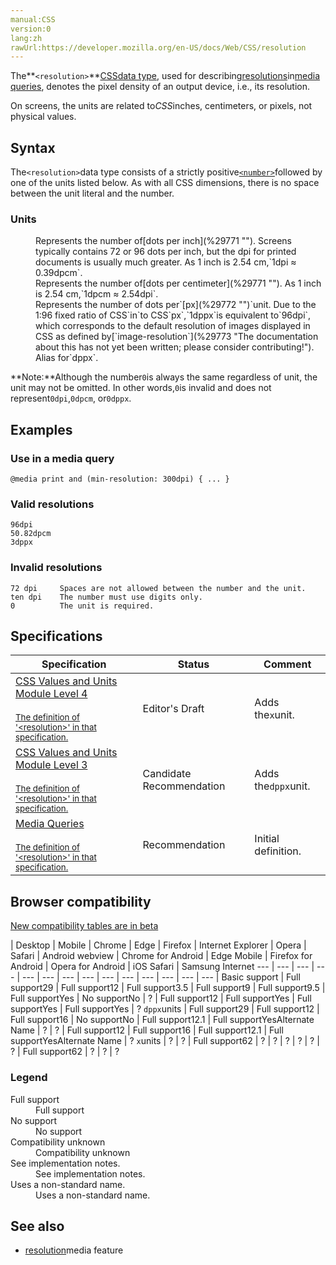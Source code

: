 ```yaml
---
manual:CSS
version:0
lang:zh
rawUrl:https://developer.mozilla.org/en-US/docs/Web/CSS/resolution
---
```






The**`<resolution>`**[CSS](%427 "")[data type](%27786 ""), used for describing[resolutions](%29769 "")in[media queries](%29770 ""), denotes the pixel density of an output device, i.e., its resolution.



On screens, the units are related to*CSS*inches, centimeters, or pixels, not physical values.


## Syntax<a name="Syntax"></a>


The`<resolution>`data type consists of a strictly positive[`<number>`](%4564 "The <number> CSS data type represents a number, being either an integer or a number with a fractional component.")followed by one of the units listed below. As with all CSS dimensions, there is no space between the unit literal and the number.


### Units<a name="Units"></a>
<dl><dt id=''></dt><dd>Represents the number of[dots per inch](%29771 ""). Screens typically contains 72 or 96 dots per inch, but the dpi for printed documents is usually much greater. As 1 inch is 2.54 cm,`1dpi ≈ 0.39dpcm`.</dd><dt id=''></dt><dd>Represents the number of[dots per centimeter](%29771 ""). As 1 inch is 2.54 cm,`1dpcm ≈ 2.54dpi`.</dd><dt id=''></dt><dd>Represents the number of dots per`[px](%29772 "")`unit. Due to the 1:96 fixed ratio of CSS`in`to CSS`px`,`1dppx`is equivalent to`96dpi`, which corresponds to the default resolution of images displayed in CSS as defined by[`image-resolution`](%29773 "The documentation about this has not yet been written; please consider contributing!").</dd><dt id=''></dt><dd>Alias for`dppx`.</dd></dl>

**Note:**Although the number`0`is always the same regardless of unit, the unit may not be omitted. In other words,`0`is invalid and does not represent`0dpi`,`0dpcm`, or`0dppx`.



## Examples<a name="Examples"></a>

### Use in a media query<a name="Use_in_a_media_query"></a>

```
@media print and (min-resolution: 300dpi) { ... }
```

### Valid resolutions<a name="Valid_resolutions"></a>

```
96dpi
50.82dpcm
3dppx
```

### Invalid resolutions<a name="Invalid_resolutions"></a>

```
72 dpi     Spaces are not allowed between the number and the unit.
ten dpi    The number must use digits only.
0          The unit is required.
```

## Specifications<a name="Specifications"></a>

Specification | Status | Comment 
 ---  |  ---  |  ---  | 
[CSS Values and Units Module Level 4<br></br><small>The definition of &#39;&lt;resolution&gt;&#39; in that specification.</small>](%29774 "") | Editor&#39;s Draft | Adds the`x`unit. 
[CSS Values and Units Module Level 3<br></br><small>The definition of &#39;&lt;resolution&gt;&#39; in that specification.</small>](%29775 "") | Candidate Recommendation | Adds the`dppx`unit. 
[Media Queries<br></br><small>The definition of &#39;&lt;resolution&gt;&#39; in that specification.</small>](%29776 "") | Recommendation | Initial definition. 


## Browser compatibility<a name="Browser_compatibility"></a>
[New compatibility tables are in beta<i></i>](%3360 "")

 | <abbr>Desktop<i></i></abbr> | <abbr>Mobile<i></i></abbr> 
 | <abbr>Chrome<i></i></abbr> | <abbr>Edge<i></i></abbr> | <abbr>Firefox<i></i></abbr> | <abbr>Internet Explorer<i></i></abbr> | <abbr>Opera<i></i></abbr> | <abbr>Safari<i></i></abbr> | <abbr>Android webview<i></i></abbr> | <abbr>Chrome for Android<i></i></abbr> | <abbr>Edge Mobile<i></i></abbr> | <abbr>Firefox for Android<i></i></abbr> | <abbr>Opera for Android<i></i></abbr> | <abbr>iOS Safari<i></i></abbr> | <abbr>Samsung Internet<i></i></abbr> 
 ---  |  ---  |  ---  |  ---  |  ---  |  ---  |  ---  |  ---  |  ---  |  ---  |  ---  |  ---  |  ---  |  ---  | 
Basic support | <abbr>Full support</abbr>29 | <abbr>Full support</abbr>12 | <abbr>Full support</abbr>3.5 | <abbr>Full support</abbr>9 | <abbr>Full support</abbr>9.5 | <abbr>Full support</abbr>Yes | <abbr>No support</abbr>No | <abbr>?</abbr> | <abbr>Full support</abbr>12 | <abbr>Full support</abbr>Yes | <abbr>Full support</abbr>Yes | <abbr>Full support</abbr>Yes | <abbr>?</abbr> 
`dppx`units | <abbr>Full support</abbr>29 | <abbr>Full support</abbr>12 | <abbr>Full support</abbr>16 | <abbr>No support</abbr>No | <abbr>Full support</abbr>12.1 | <abbr>Full support</abbr>Yes<abbr>Alternate Name<i></i></abbr> | <abbr>?</abbr> | <abbr>?</abbr> | <abbr>Full support</abbr>12 | <abbr>Full support</abbr>16 | <abbr>Full support</abbr>12.1 | <abbr>Full support</abbr>Yes<abbr>Alternate Name<i></i></abbr> | <abbr>?</abbr> 
`x`units | <abbr>?</abbr> | <abbr>?</abbr> | <abbr>Full support</abbr>62 | <abbr>?</abbr> | <abbr>?</abbr> | <abbr>?</abbr> | <abbr>?</abbr> | <abbr>?</abbr> | <abbr>?</abbr> | <abbr>Full support</abbr>62 | <abbr>?</abbr> | <abbr>?</abbr> | <abbr>?</abbr> 


### Legend<a name="Legend"></a>
<dl><dt id=''><abbr>Full support</abbr></dt><dd>Full support</dd><dt id=''><abbr>No support</abbr></dt><dd>No support</dd><dt id=''><abbr>Compatibility unknown</abbr></dt><dd>Compatibility unknown</dd><dt id=''><abbr>See implementation notes.<i></i></abbr></dt><dd>See implementation notes.</dd><dt id=''><abbr>Uses a non-standard name.<i></i></abbr></dt><dd>Uses a non-standard name.</dd></dl>


## See also<a name="See_also"></a>

* [resolution](%29769 "")media feature



